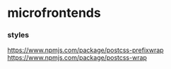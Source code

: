 # microfrontends



### styles

https://www.npmjs.com/package/postcss-prefixwrap
https://www.npmjs.com/package/postcss-wrap